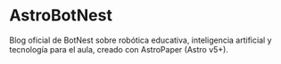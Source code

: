 # AstroBotNest
Blog oficial de BotNest sobre robótica educativa, inteligencia artificial y tecnología para el aula, creado con AstroPaper (Astro v5+).
